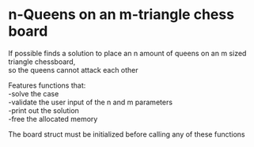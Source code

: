 # n-Queens on an m-triangle chess board
If possible finds a solution to place an n amount of queens on an m sized triangle chessboard,  
  so the queens cannot attack each other  
  
Features functions that:  
-solve the case  
-validate the user input of the n and m parameters  
-print out the solution  
-free the allocated memory  
  
The board struct must be initialized before calling any of these functions  
